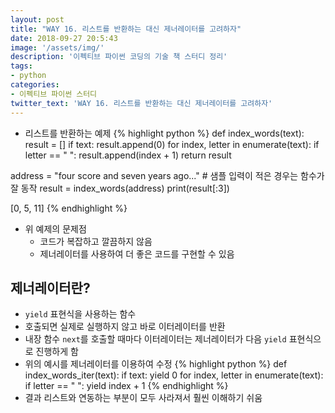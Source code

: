 ```yaml
---
layout: post
title: "WAY 16. 리스트를 반환하는 대신 제너레이터를 고려하자"
date: 2018-09-27 20:5:43
image: '/assets/img/'
description: '이펙티브 파이썬 코딩의 기술 책 스터디 정리'
tags:
- python
categories:
- 이펙티브 파이썬 스터디
twitter_text: 'WAY 16. 리스트를 반환하는 대신 제너레이터를 고려하자'
---
```


- 리스트를 반환하는 예제
{% highlight python %}
def index_words(text):
    result = []
    if text:
        result.append(0)
    for index, letter in enumerate(text):
        if letter == " ":
            result.append(index + 1)
    return result

address = "four score and seven years ago..."     # 샘플 입력이 적은 경우는 함수가 잘 동작
result = index_words(address)
print(result[:3])

>>>
[0, 5, 11]
{% endhighlight %}
- 위 예제의 문제점
  - 코드가 복잡하고 깔끔하지 않음
  - 제너레이터를 사용하여 더 좋은 코드를 구현할 수 있음

## 제너레이터란?
- `yield` 표현식을 사용하는 함수
- 호출되면 실제로 실행하지 않고 바로 이터레이터를 반환
- 내장 함수 `next`를 호출할 때마다 이터레이터는 제너레이터가 다음 `yield` 표현식으로 진행하게 함
- 위의 예시를 제너레이터를 이용하여 수정
{% highlight python %}
def index_words_iter(text):
    if text:
        yield 0
    for index, letter in enumerate(text):
        if letter == " ":
            yield index + 1
{% endhighlight %}
- 결과 리스트와 연동하는 부분이 모두 사라져서 훨씬 이해하기 쉬움
